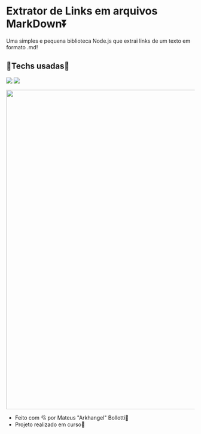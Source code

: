 # Extrator de Links em arquivos MarkDown⏬

Uma simples e pequena biblioteca Node.js que extrai links de um texto em formato .md!

## 🚀Techs usadas🔻

<img src="https://img.shields.io/badge/Node.js-43853D?style=for-the-badge&logo=node.js&logoColor=white"> <img src="https://img.shields.io/badge/JavaScript-F7DF1E?style=for-the-badge&logo=javascript&logoColor=black">

<img src="https://user-images.githubusercontent.com/8989346/136876224-bac0a91f-63a8-45ea-b5fc-6618bddf2335.gif" width="850px">

- Feito com 💘 por Mateus "Arkhangel" Bollotti🤙
- Projeto realizado em curso🔹
